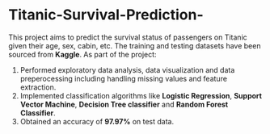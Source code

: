 # Titanic-Survival-Prediction-
This project aims to predict the survival status of passengers on Titanic given their age, sex, cabin, etc. 
The training and testing datasets have been sourced from **Kaggle**. 
As part of the project: 
1. Performed exploratory data analysis, data visualization and data preperocessing including handling missing values and feature extraction. 
2. Implemented classification algorithms like **Logistic Regression**, **Support Vector Machine**, **Decision Tree classifier** and **Random Forest Classifier**. 
3. Obtained an accuracy of **97.97%** on test data. 
